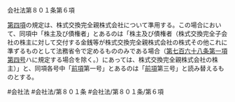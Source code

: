 会社法第８０１条第６項

[第四項](会社法＿＿＿＿第８０１条第４項)の規定は、株式交換完全親株式会社について準用する。この場合において、同項中「株主及び債権者」とあるのは「株主及び債権者（株式交換完全子会社の株主に対して交付する金銭等が株式交換完全親株式会社の株式その他これに準ずるものとして法務省令で定めるもののみである場合（[第七百六十八条第一項第四号](会社法＿＿＿＿第７６８条第１項第４号)ハに規定する場合を除く。）にあっては、株式交換完全親株式会社の株主）」と、同項各号中「[前項](会社法＿＿＿＿第８０１条第５項)第一号」とあるのは「[前項](会社法＿＿＿＿第８０１条第５項)第三号」と読み替えるものとする。

#会社法
#会社法/第８０１条
#会社法/第８０１条/第６項
